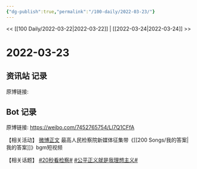 ```yaml
---
{"dg-publish":true,"permalink":"/100-daily/2022-03-23/"}
---
```


<< [[100 Daily/2022-03-22\|2022-03-22]] | [[2022-03-24\|2022-03-24]] >>
# 2022-03-23

## 资讯站 记录

原博链接:

## Bot 记录

原博链接: https://weibo.com/7452765754/Ll7Q1CFfA

【相关活动】
[微博正文](https://weibo.com/detail/4749748387709018) 最高人民检察院新媒体征集带《[[200 Songs/我的答案\|我的答案]]》bgm短视频

【相关话题】
[#20秒看检察#](https://s.weibo.com/weibo?q=%2320%E7%A7%92%E7%9C%8B%E6%A3%80%E5%AF%9F%23)
[#公平正义就是我理想主义#](https://s.weibo.com/weibo?q=%23%E5%85%AC%E5%B9%B3%E6%AD%A3%E4%B9%89%E5%B0%B1%E6%98%AF%E6%88%91%E7%90%86%E6%83%B3%E4%B8%BB%E4%B9%89%23)
